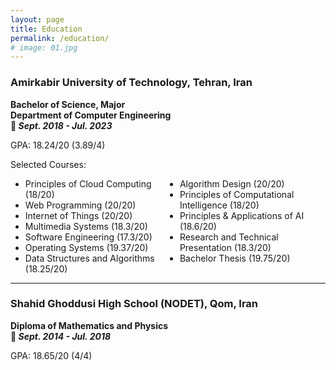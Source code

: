 ```yaml
---
layout: page
title: Education
permalink: /education/
# image: 01.jpg
---
```


### Amirkabir University of Technology, Tehran, Iran

**Bachelor of Science, Major**  
**Department of Computer Engineering**   
**📆 *Sept. 2018 - Jul. 2023***

GPA: 18.24/20 (3.89/4)

Selected Courses:
<ul style="columns: 2; -webkit-columns: 2; -moz-columns: 2;">
    <li>Principles of Cloud Computing (18/20)</li>
    <li>Web Programming (20/20)</li>
    <li>Internet of Things (20/20)</li>
    <li>Multimedia Systems (18.3/20)</li>
    <li>Software Engineering (17.3/20)</li>
    <li>Operating Systems (19.37/20)</li> 
    <li>Data Structures and Algorithms (18.25/20)</li>
    <li>Algorithm Design (20/20)</li>
    <li>Principles of Computational Intelligence (18/20)</li>
    <li>Principles & Applications of AI (18.6/20)</li>
    <li>Research and Technical Presentation (18.3/20)</li>
    <li>Bachelor Thesis (19.75/20)</li>
</ul>

***

### Shahid Ghoddusi High School (NODET), Qom, Iran
  
**Diploma of Mathematics and Physics**   
**📆 *Sept. 2014 - Jul. 2018***  

GPA: 18.65/20 (4/4) 

<script>
    const content = document.querySelector('.content');
    const container_head = document.createElement('div');
    const container_content = document.createElement('div');
    container_head.className = 'container';
    container_head.innerHTML = `
    <div class="page-title-box">
		<div class="row">
			<div class="col col-10 push-2 col-11 push-t-1 col-m-12 push-m-0">
				<h1 class="page-title">Tests</h1>
			</div>
		</div>
	</div>
    `;
    

    container_content.className = 'container';
    container_content.innerHTML = `
    <div class="container">
        <div class="row">
            <article class="page col col-8 col-t-10 col-m-12">
                <div class="page__content">
                    <h3 id="toefl-ibt">TOEFL iBT</h3>
                    <p><strong>📆 <em>Agust 2023</em></strong></p>
                    <p>Score: 117<br>
                    Reading: 30, Listening: 30 Speaking: 29, Writing: 28</p>
                </div>
            </article>
        </div>
    </div>
    `;

    content.appendChild(container_head);
    content.appendChild(container_content);

</script>